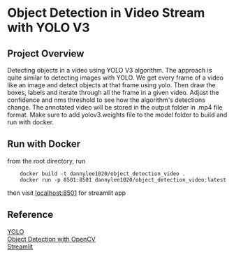 # Object Detection in Video Stream with YOLO V3

## Project Overview
Detecting objects in a video using YOLO V3 algorithm. The approach is quite similar to detecting images with YOLO. We get every frame of a video like an image and detect objects at that frame using yolo. Then draw the boxes, labels and iterate through all the frame in a given video. Adjust the confidence and nms threshold to see how the algorithm's detections change. The annotated video will be stored in the output folder in .mp4 file format. Make sure to add yolov3.weights file to the model folder to build and run with docker. 

## Run with Docker
from the root directory, run

		docker build -t dannylee1020/object_detection_video .
		docker run -p 8501:8501 dannylee1020/object_detection_video:latest

then visit [localhost:8501](https://localhost:8501) for streamlit app

## Reference
[YOLO](https://pjreddie.com/darknet/yolo/)
<br>
[Object Detection with OpenCV](https://www.pyimagesearch.com/2018/11/12/yolo-object-detection-with-opencv/)
<br>
[Streamlit](https://www.streamlit.io/)